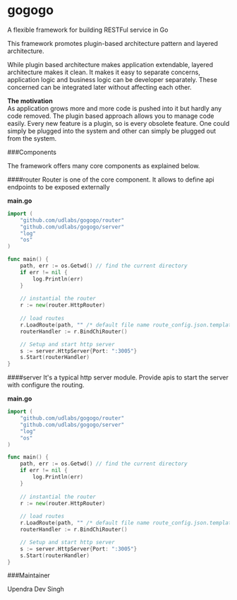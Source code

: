 # gogogo
A flexible framework for building RESTFul service in Go

This framework promotes plugin-based architecture pattern and layered architecture.

While plugin based architecture makes application extendable, layered architecture makes it clean.
It makes it easy to separate concerns, application logic and business logic can be developer separately. 
These concerned can be integrated later without affecting each other.


**The motivation** <br/>
As application grows more and more code is pushed into it but hardly any code removed.
The plugin based approach allows you to manage code easily. Every new feature is a plugin, so is every
obsolete feature. One could simply be plugged into the system and other can
simply be plugged out from the system.  


###Components

The framework offers many core components as explained below.


####router
Router is one of the core component. It allows to define api endpoints to be exposed externally

**main.go**

```Go 
import (
	"github.com/udlabs/gogogo/router"
	"github.com/udlabs/gogogo/server"
	"log"
	"os"
)

func main() {
    path, err := os.Getwd() // find the current directory
	if err != nil {
		log.Println(err)
	}
    
    // instantial the router
	r := new(router.HttpRouter)
	
	// load routes
	r.LoadRoute(path, "" /* default file name route_config.json.template */)
	routerHandler := r.BindChiRouter()

	// Setup and start http server
	s := server.HttpServer{Port: ":3005"}
	s.Start(routerHandler)
}

```

####server
It's a typical http server module. Provide apis to start the server with configure the routing.

**main.go**

```Go 
import (
	"github.com/udlabs/gogogo/router"
	"github.com/udlabs/gogogo/server"
	"log"
	"os"
)

func main() {
    path, err := os.Getwd() // find the current directory
	if err != nil {
		log.Println(err)
	}
    
    // instantial the router
	r := new(router.HttpRouter)
	
	// load routes
	r.LoadRoute(path, "" /* default file name route_config.json.template */)
	routerHandler := r.BindChiRouter()

	// Setup and start http server
	s := server.HttpServer{Port: ":3005"}
	s.Start(routerHandler)
}

```


###Maintainer

Upendra Dev Singh 
